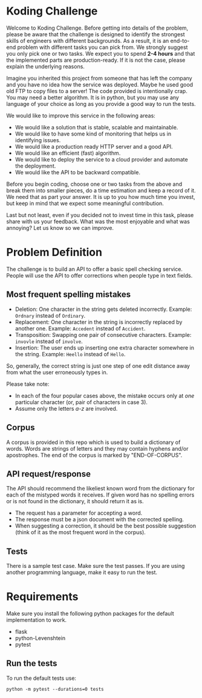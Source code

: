 Koding Challenge
=====================

Welcome to Koding Challenge. Before getting into details of the problem,
please be aware that the challenge is designed to identify the strongest skills
of engineers with different backgrounds. As a result, it is an end-to-end problem
with different tasks you can pick from. We strongly suggest you only pick one or two
tasks. We expect you to spend **2-4 hours** and that the implemented parts are production-ready. If it is not the
case, please explain the underlying reasons.

Imagine you inherited this project from someone that has left the company and you
have no idea how the service was deployed. Maybe he used good old FTP to copy files
to a server! The code provided is intentionally crap. You may need a better algorithm.
It is in python, but you may use any language of your choice as long as you provide
a good way to run the tests.

We would like to improve this service in the following areas:

* We would like a solution that is stable, scalable and maintainable.
* We would like to have some kind of monitoring that helps us in identifying issues.
* We would like a production ready HTTP server and a good API.
* We would like an efficient (fast) algorithm.
* We would like to deploy the service to a cloud provider and automate the deployment.
* We would like the API to be backward compatible.

Before you begin coding, choose one or two tasks from the above and break them into
smaller pieces, do a time estimation and keep a record of it. We need that as part
your answer. It is up to you how much time you invest, but keep in mind that we expect
some meaningful contribution.

Last but not least, even if you decided not to invest time in this task, please share
with us your feedback. What was the most enjoyable and what was annoying? Let us know
so we can improve.

Problem Definition
==================
The challenge is to build an API to offer a basic spell checking service. People will
use the API to offer corrections when people type in text fields.

## Most frequent spelling mistakes

* Deletion: One character in the string gets deleted incorrectly. Example: `Ordnary` instead of `Ordinary`.
* Replacement: One character in the string is incorrectly replaced by another one. Example: `Accedent` instead of `Accident`.
* Transposition: Swapping one pair of consecutive characters. Example: `invovle` instead of `involve`.
* Insertion: The user ends up inserting one extra character somewhere in the string. Example: `Heello` instead of `Hello`.

So, generally, the correct string is just one step of one edit distance away from what the user erroneously types in.

Please take note:
* In each of the four popular cases above, the mistake occurs only at *one* particular character (or, pair of characters in case 3).
* Assume only the letters *a-z* are involved.

## Corpus

A corpus is provided in this repo which is used to build a dictionary of words. Words are strings of letters and they may
contain hyphens and/or apostrophes. The end of the corpus is marked by "END-OF-CORPUS".

## API request/response

The API should recommend the likeliest known word from the dictionary for each of the mistyped words it receives. If given word
has no spelling errors or is not found in the dictionary, it should return it as is.

* The request has a parameter for accepting a word.
* The response must be a json document with the corrected spelling.
* When suggesting a correction, it should be the best possible suggestion (think of it as the most frequent word in the corpus).

## Tests

There is a sample test case. Make sure the test passes. If you are using another programming language, make it easy to run the test.

Requirements
============

Make sure you install the following python packages for the default implementation to work.

* flask
* python-Levenshtein
* pytest


## Run the tests
 
To run the default tests use:
```
python -m pytest --durations=0 tests
```
